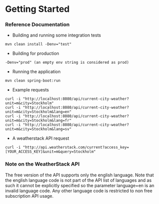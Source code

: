 # Getting Started

### Reference Documentation

* Building and running some integration tests
```
mvn clean install -Denv="test"
```

* Building for production
```
-Denv="prod" (an empty env string is considered as prod)
```

* Running the application
```
mvn clean spring-boot:run
```

* Example requests
```
curl -i "http://localhost:8080/api/current-city-weather?unit=m&city=Stockholm"
curl -i "http://localhost:8080/api/current-city-weather?unit=m&city=Stockholm&lang=en"
curl -i "http://localhost:8080/api/current-city-weather?unit=m&city=Stockholm&lang=fr"
curl -i "http://localhost:8080/api/current-city-weather?unit=m&city=Stockholm&lang=sv"
```

* A weatherstack API request
```
curl -i "http://api.weatherstack.com/current?access_key=[YOUR_ACCESS_KEY]&unit=m&query=Stockholm"
```

### Note on the WeatherStack API

The free version of the API supports only the english language.
Note that the english language code is not part of the API list of languages
and as such it cannot be explicitly specified
so the parameter language=en is an invalid language code.
Any other language code is restricted to non free subscription API usage.
